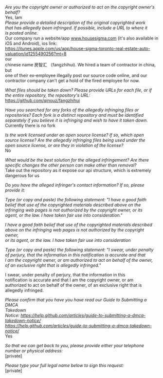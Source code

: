 *Are you the copyright owner or authorized to act on the copyright owner's  
behalf?*   
Yes, Iam  
*Please provide a detailed description of the original copyrighted work  
that has allegedly been infringed. If possible, include a URL to where it  
is posted online.*  
Our company run a website/app www.housesigma.com (it's also available in  
iOS and Android), ios link:  
https://itunes.apple.com/us/app/house-sigma-toronto-real-estate-auto-valuation/id1255490256?mt=8  
our  
chinese name 房智汇 （fangzhihui). We hired a team of contractor in china, but  
one of their ex-employee illegally post our source code online, and our  
contractor company can't get a hold of the fired employee for now.  

*What files should be taken down? Please provide URLs for each file, or if  
the entire repository, the repository's URL:*  
https://github.com/qinouz/fangzhihui

*Have you searched for any forks of the allegedly infringing files or  
repositories? Each fork is a distinct repository and must be identified  
separately if you believe it is infringing and wish to have it taken down.*  
Currently there is no fork  

*Is the work licensed under an open source license? If so, which open  
source license? Are the allegedly infringing files being used under the  
open source license, or are they in violation of the license?*  
No

*What would be the best solution for the alleged infringement? Are there  
specific changes the other person can make other than removal?*  
Take out the repository as it expose our api structure, which is extremely  
dangerous for us

*Do you have the alleged infringer's contact information? If so, please  
provide it:*

*Type (or copy and paste) the following statement: "I have a good faith  
belief that use of the copyrighted materials described above on the  
infringing web pages is not authorized by the copyright owner, or its  
agent, or the law. I have taken fair use into consideration."*  

*I have a good faith belief that use of the copyrighted materials described  
above on the infringing web pages is not authorized by the copyright owner,  
or its agent, or the law. I have taken fair use into consideration*  

*Type (or copy and paste) the following statement: "I swear, under penalty  
of perjury, that the information in this notification is accurate and that  
I am the copyright owner, or am authorized to act on behalf of the owner,  
of an exclusive right that is allegedly infringed."*

I swear, under penalty of perjury, that the information in this  
notification is accurate and that I am the copyright owner, or am  
authorized to act on behalf of the owner, of an exclusive right that is  
allegedly infringed.

*Please confirm that you have you have read our Guide to Submitting a DMCA  
Takedown  
Notice: https://help.github.com/articles/guide-to-submitting-a-dmca-takedown-notice/  
<https://help.github.com/articles/guide-to-submitting-a-dmca-takedown-notice/>*  
Yes

*So that we can get back to you, please provide either your telephone  
number or physical address:*  
[private]

*Please type your full legal name below to sign this request:*  
[private]
